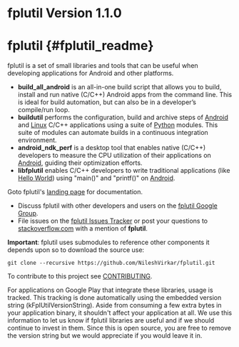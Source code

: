 fplutil Version 1.1.0
=====================

# fplutil    {#fplutil_readme}

fplutil is a set of small libraries and tools that can be useful when
developing applications for Android and other platforms.

   * **build_all_android** is an all-in-one build script that allows you to
     build, install and run native (C/C++) Android apps from the command line.
     This is ideal for build automation, but can also be in a developer’s
     compile/run loop.
   * **buildutil** performs the configuration, build and archive steps
     of [Android][] and [Linux][] C/C++ applications using a suite of
     [Python][] modules.  This suite of modules can automate builds in a
     continuous integration environment.
   * **android_ndk_perf** is a desktop tool that enables native (C/C++)
     developers to measure the CPU utilization of their applications on
     [Android][], guiding their optimization efforts.
   * **libfplutil** enables C/C++ developers to write traditional applications
     (like [Hello World][]) using "main()" and "printf()" on [Android][].

Goto fplutil's [landing page][] for documentation.

   * Discuss fplutil with other developers and users on the
     [fplutil Google Group][].
   * File issues on the [fplutil Issues Tracker][]
     or post your questions to [stackoverflow.com][] with a mention of
     **fplutil**.

**Important**: fplutil uses submodules to reference other components it depends
upon so to download the source use:

    git clone --recursive https://github.com/NileshVirkar/fplutil.git

To contribute to this project see [CONTRIBUTING][].

For applications on Google Play that integrate these libraries, usage is
tracked.  This tracking is done automatically using the embedded version string
(kFplUtilVersionString). Aside from consuming a few extra bytes in your
application binary, it shouldn't affect your application at all. We use this
information to let us know if fplutil libraries are useful and if we should
continue to invest in them. Since this is open source, you are free to remove
the version string but we would appreciate if you would leave it in.

  [Android]: http://www.android.com
  [Linux]: http://en.m.wikipedia.org/wiki/Linux
  [Python]: http://www.python.org
  [fplutil Google Group]: https://groups.google.com/forum/#!forum/fplutil
  [fplutil Issues Tracker]: http://github.com/google/fplutil/issues
  [stackoverflow.com]: http://stackoverflow.com/search?q=fplutil
  [landing page]: http://google.github.io/fplutil
  [Hello World]: http://en.wikipedia.org/wiki/%22Hello,_world!%22_program
  [CONTRIBUTING]: http://github.com/google/fplutil/blob/master/CONTRIBUTING
